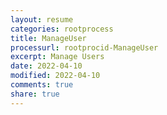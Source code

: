 ```yaml
---
layout: resume
categories: rootprocess
title: ManageUser
processurl: rootprocid-ManageUser
excerpt: Manage Users
date: 2022-04-10
modified: 2022-04-10
comments: true
share: true
---
```


